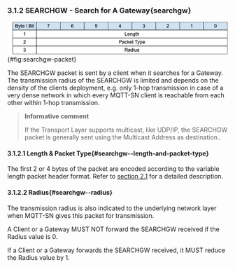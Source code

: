 <!-- transformation-note: left upstream numbering of headings for verification -->
### 3.1.2 SEARCHGW - Search for A Gateway{searchgw}

![SEARCHGW Packet](images/packet/searchgw.png "SEARCHGW Packet"){#fig:searchgw-packet}

The SEARCHGW packet is sent by a client when it searches for a Gateway.
The transmission radius of the SEARCHGW is limited and depends on the density of the clients deployment,
e.g. only 1-hop transmission in case of a very dense network in which every MQTT-SN client is reachable from each other within 1-hop transmission.

>**Informative comment**
>
>If the Transport Layer supports multicast, like UDP/IP, the SEARCHGW packet is generally sent using the Multicast Address as destination..

<!-- transformation-note: left upstream numbering of headings for verification -->
#### 3.1.2.1 Length &amp; Packet Type{#searchgw--length-and-packet-type}

The first 2 or 4 bytes of the packet are encoded according to the variable length packet header format.
Refer to [section 2.1](#structure-of-an-mqtt-sn-control-packet) for a detailed description.

<!-- transformation-note: left upstream numbering of headings for verification -->
#### 3.1.2.2 Radius{#searchgw--radius}

The transmission radius is also indicated to the underlying network layer when MQTT-SN gives this packet for transmission.

A Client or a Gateway MUST NOT forward the SEARCHGW received if the Radius value is 0.

If a Client or a Gateway forwards the SEARCHGW received, it MUST reduce the Radius value by 1.
